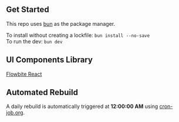## Get Started

This repo uses [bun](https://bun.sh/) as the package manager.

To install without creating a lockfile: `bun install --no-save`  
To run the dev: `bun dev`

## UI Components Library

[Flowbite React](https://www.flowbite-react.com/)

## Automated Rebuild

A daily rebuild is automatically triggered at **12:00:00 AM** using [cron-job.org](https://console.cron-job.org/).
